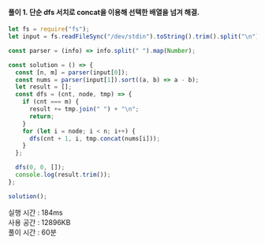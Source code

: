 #### 풀이 1. 단순 dfs 서치로 concat을 이용해 선택한 배열을 넘겨 해결.

```js
let fs = require("fs");
let input = fs.readFileSync("/dev/stdin").toString().trim().split("\n");

const parser = (info) => info.split(" ").map(Number);

const solution = () => {
  const [n, m] = parser(input[0]);
  const nums = parser(input[1]).sort((a, b) => a - b);
  let result = [];
  const dfs = (cnt, node, tmp) => {
    if (cnt === m) {
      result += tmp.join(" ") + "\n";
      return;
    }
    for (let i = node; i < n; i++) {
      dfs(cnt + 1, i, tmp.concat(nums[i]));
    }
  };

  dfs(0, 0, []);
  console.log(result.trim());
};

solution();
```

실행 시간 : 184ms  
사용 공간 : 12896KB  
풀이 시간 : 60분
